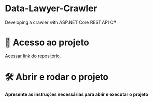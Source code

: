 # Data-Lawyer-Crawler
Developing a crawler with ASP.NET Core REST API C#

# 📁 Acesso ao projeto

<a href=“https://github.com/edsoncesarDev/Data-Lawyer-Crawler.git“>Acessar link do repositório.</a>

# 🛠️ Abrir e rodar o projeto

**Apresente as instruções necessárias para abrir e executar o projeto**
